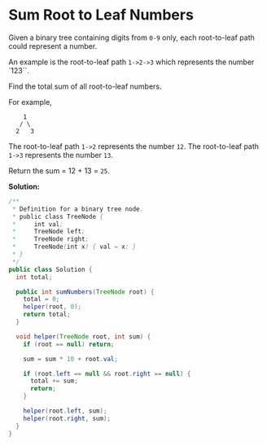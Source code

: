 # Sum Root to Leaf Numbers

Given a binary tree containing digits from `0-9` only, each root-to-leaf path could represent a number.

An example is the root-to-leaf path `1->2->3` which represents the number `123``.

Find the total sum of all root-to-leaf numbers.

For example,
```
    1
   / \
  2   3
```
The root-to-leaf path `1->2` represents the number `12`.
The root-to-leaf path `1->3` represents the number `13`.

Return the sum = 12 + 13 = `25`.

**Solution:**
```java
/**
 * Definition for a binary tree node.
 * public class TreeNode {
 *     int val;
 *     TreeNode left;
 *     TreeNode right;
 *     TreeNode(int x) { val = x; }
 * }
 */
public class Solution {
  int total;

  public int sumNumbers(TreeNode root) {
    total = 0;
    helper(root, 0);
    return total;
  }

  void helper(TreeNode root, int sum) {
    if (root == null) return;

    sum = sum * 10 + root.val;

    if (root.left == null && root.right == null) {
      total += sum;
      return;
    }

    helper(root.left, sum);
    helper(root.right, sum);
  }
}
```